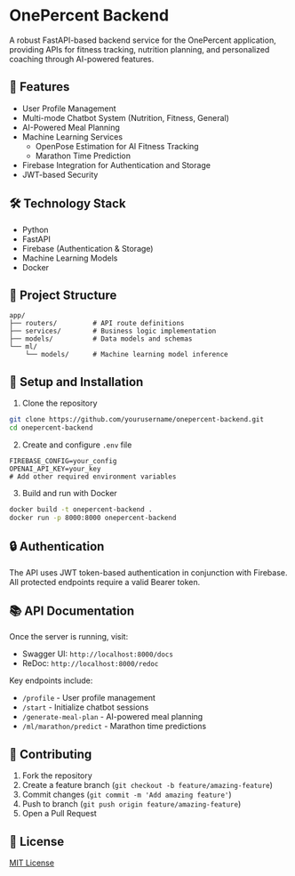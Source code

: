 # OnePercent Backend

A robust FastAPI-based backend service for the OnePercent application, providing APIs for fitness tracking, nutrition planning, and personalized coaching through AI-powered features.

## 🚀 Features

- User Profile Management
- Multi-mode Chatbot System (Nutrition, Fitness, General)
- AI-Powered Meal Planning
- Machine Learning Services
  - OpenPose Estimation for AI Fitness Tracking
  - Marathon Time Prediction
- Firebase Integration for Authentication and Storage
- JWT-based Security

## 🛠️ Technology Stack

- Python
- FastAPI
- Firebase (Authentication & Storage)
- Machine Learning Models
- Docker

## 📁 Project Structure

```
app/
├── routers/         # API route definitions
├── services/        # Business logic implementation
├── models/          # Data models and schemas
└── ml/
    └── models/      # Machine learning model inference
```

## 🔧 Setup and Installation

1. Clone the repository
```bash
git clone https://github.com/yourusername/onepercent-backend.git
cd onepercent-backend
```

2. Create and configure `.env` file
```env
FIREBASE_CONFIG=your_config
OPENAI_API_KEY=your_key
# Add other required environment variables
```

3. Build and run with Docker
```bash
docker build -t onepercent-backend .
docker run -p 8000:8000 onepercent-backend
```

## 🔒 Authentication

The API uses JWT token-based authentication in conjunction with Firebase. All protected endpoints require a valid Bearer token.

## 📚 API Documentation

Once the server is running, visit:
- Swagger UI: `http://localhost:8000/docs`
- ReDoc: `http://localhost:8000/redoc`

Key endpoints include:
- `/profile` - User profile management
- `/start` - Initialize chatbot sessions
- `/generate-meal-plan` - AI-powered meal planning
- `/ml/marathon/predict` - Marathon time predictions

## 🤝 Contributing

1. Fork the repository
2. Create a feature branch (`git checkout -b feature/amazing-feature`)
3. Commit changes (`git commit -m 'Add amazing feature'`)
4. Push to branch (`git push origin feature/amazing-feature`)
5. Open a Pull Request

## 📝 License

[MIT License](LICENSE)
